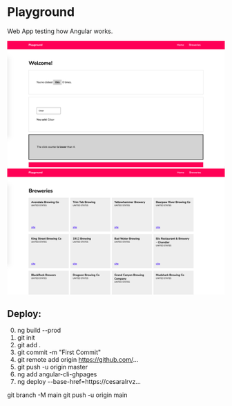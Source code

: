 # Playground

Web App testing how Angular works.

![Screenshot1](https://github.com/cesaralvrz/AngularPlayground/blob/main/SS/ss1.png)
![Screenshot2](https://github.com/cesaralvrz/AngularPlayground/blob/main/SS/ss2.png)

## Deploy:

0. ng build --prod
1. git init
2. git add .
3. git commit -m "First Commit"
4. git remote add origin https://github.com/...
5. git push -u origin master
6. ng add angular-cli-ghpages
7. ng deploy --base-href=https://cesaralrvz...

git branch -M main
git push -u origin main


